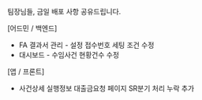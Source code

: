 팀장님들, 금일 배포 사항 공유드립니다.

[어드민 / 백엔드]
- FA 결과서 관리 - 설정 접수번호 세팅 조건 수정
- 대시보드 - 수임사건 현황건수 수정

[앱 / 프론트]
- 사건상세 실행정보 대출금요청 페이지 SR분기 처리 누락 추가